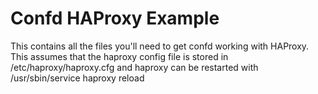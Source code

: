 Confd HAProxy Example
==============

This contains all the files you'll need to get confd working with HAProxy. This assumes that the haproxy config file is stored in /etc/haproxy/haproxy.cfg and haproxy can be restarted with /usr/sbin/service haproxy reload